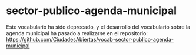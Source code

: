 # sector-publico-agenda-municipal

Este vocabulario ha sido deprecado, y el desarrollo del vocabulario sobre la agenda municipal ha pasado a realizarse en el repositorio: https://github.com/CiudadesAbiertas/vocab-sector-publico-agenda-municipal
